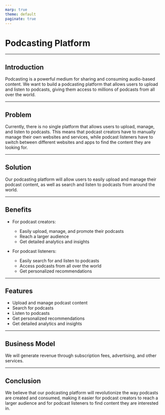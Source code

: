 ```yaml
---
marp: true
theme: default
paginate: true
---
```

# Podcasting Platform 

---
## Introduction

Podcasting is a powerful medium for sharing and consuming audio-based content. We want to build a podcasting platform that allows users to upload and listen to podcasts, giving them access to millions of podcasts from all over the world.

---
## Problem 

Currently, there is no single platform that allows users to upload, manage, and listen to podcasts. This means that podcast creators have to manually manage their own websites and services, while podcast listeners have to switch between different websites and apps to find the content they are looking for. 

---
## Solution

Our podcasting platform will allow users to easily upload and manage their podcast content, as well as search and listen to podcasts from around the world. 

---
## Benefits

- For podcast creators: 
    - Easily upload, manage, and promote their podcasts 
    - Reach a larger audience 
    - Get detailed analytics and insights 

- For podcast listeners: 
    - Easily search for and listen to podcasts 
    - Access podcasts from all over the world 
    - Get personalized recommendations 

---
## Features 

- Upload and manage podcast content 
- Search for podcasts 
- Listen to podcasts 
- Get personalized recommendations 
- Get detailed analytics and insights 

---
## Business Model 

We will generate revenue through subscription fees, advertising, and other services. 

---
## Conclusion 

We believe that our podcasting platform will revolutionize the way podcasts are created and consumed, making it easier for podcast creators to reach a larger audience and for podcast listeners to find content they are interested in.
  

